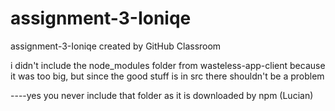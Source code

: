 # assignment-3-Ioniqe
assignment-3-Ioniqe created by GitHub Classroom

i didn't include the node_modules folder from wasteless-app-client because it was too big,
but since the good stuff is in src there shouldn't be a problem

----yes you never include that folder as it is downloaded by npm (Lucian)
